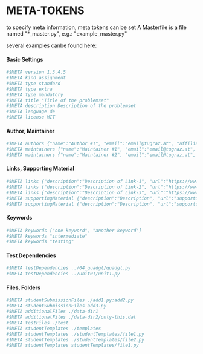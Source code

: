 # META-TOKENS
to specify meta information, meta tokens can be set
A Masterfile is a file named "*_master.py", e.g.: "example_master.py"

several examples canbe found here:

#### Basic Settings
```python
#$META version 1.3.4.5
#$META kind assignment
#$META type standard
#$META type extra
#$META type mandatory
#$META title "Title of the problemset"
#$META description Description of the problemset
#$META language de
#$META license MIT
```
#### Author, Maintainer
```python
#$META authors {"name":"Author #1", "email":"email@tugraz.at", "affiliation":"TU Graz"}
#$META maintainers {"name":"Maintainer #1", "email":"email@tugraz.at", "affiliation":"TU Graz"}
#$META maintainers {"name":"Maintainer #2", "email":"email@tugraz.at", "affiliation":"TU Graz"}
```
#### Links, Supporting Material
```python
#$META links {"description":"Description of Link-1", "url":"https://www.python.org/"}
#$META links {"description":"Description of Link-2", "url":"https://www.python.org/"}
#$META links {"description":"Description of Link-3", "url":"https://www.python.org/"}
#$META supportingMaterial {"description":"Description", "url":"supporturl"}
#$META supportingMaterial {"description":"Description", "url":"supporturl"}
```
#### Keywords
```python
#$META keywords ["one keyword", "another keyword"]
#$META keywords "intermediate"
#$META keywords "testing"
```
#### Test Dependencies
```python
#$META testDependencies ../04_quadgl/quadgl.py
#$META testDependencies ../Unit01/unit1.py
```
#### Files, Folders
```python
#$META studentSubmissionFiles ./add1.py:add2.py
#$META studentSubmissionFiles add3.py
#$META additionalFiles ./data-dir1
#$META additionalFiles ./data-dir2/only-this.dat
#$META testFiles ./test
#$META studentTemplates ./templates
#$META studentTemplates ./studentTemplates/file1.py
#$META studentTemplates ./studentTemplates/file2.py
#$META studentTemplates studentTemplates/file1.py
```

